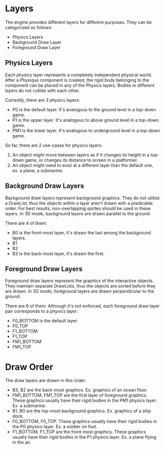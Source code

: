 # Layers

The engine provides different layers for different purposes.
They can be categorized as follows:
- Physics Layers
- Background Draw Layer
- Foreground Draw Layer

## Physics Layers

Each physics layer represents a completely independent physical world.
After a Physique component is created, the rigid body belonging to the component can be placed in any of the Physics layers.
Bodies in different layers do not collide with each other.

Currently, there are 3 physics layers:
- P0 is the default layer. It's analogous to the ground level in a top-down game.
- P1 is the upper layer. It's analogous to above ground level in a top-down game.
- PM1 is the lower layer. It's analogous to underground level in a top-down game.

So far, there are 2 use-cases for physics layers:
1. An object might move between layers as if it changes its height in a top-down game, or changes its distance to screen in a platformer.
2. An object might need to exist at a different layer than the default one, ex. a plane, a submarine.

## Background Draw Layers

Background draw layers represent background graphics.
They do not utilize a DrawList, thus the objects within a layer aren't drawn with a predicable order.
For best results, non-overlapping sprites should be used in these layers.
In 3D mode, background layers are drawn parallel to the ground.

There are 4 of them:
- B0 is the front-most layer, it's drawn the last among the background layers.
- B1
- B2
- B3 is the back-most layer, it's drawn the first.

## Foreground Draw Layers

Foreground draw layers represent the graphics of the interactive objects.
They maintain separate DrawLists, thus the objects are sorted before they are drawn.
In 3D mode, foreground layers are drawn perpendicular to the ground.

There are 6 of them. Although it's not enforced, each foreground draw layer pair corresponds to a physics layer:
- F0_BOTTOM is the default layer.
- F0_TOP
- F1_BOTTOM
- F1_TOP
- FM1_BOTTOM
- FM1_TOP

# Draw Order

The draw layers are drawn in this order:
- B3, B2 are the back-most graphics. Ex. graphics of an ocean floor.
- FM1_BOTTOM, FM1_TOP are the first layer of foreground graphics. These graphics usually have their rigid bodies in the PM1 physics layer. Ex. a submarine.
- B1, B0 are the top-most background graphics. Ex. graphics of a ship dock.
- F0_BOTTOM, F0_TOP. These graphics usually have their rigid bodies in the P0 physics layer. Ex. a soldier on foot.
- F1_BOTTOM, F1_TOP are the front-most graphics. These graphics usually have their rigid bodies in the P1 physics layer. Ex. a plane flying in the air.
